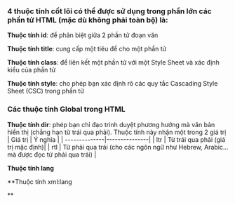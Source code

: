### 4 thuộc tính cốt lõi có thể được sử dụng trong phần lớn các phần tử HTML (mặc dù không phải toàn bộ) là:
**Thuộc tính id**: để phân biệt giữa 2 phần tử đoạn văn

**Thuộc tính title**: cung cấp một tiêu đề cho một phần tử

**Thuộc tính class**: để liên kết một phần tử với một Style Sheet và xác định kiểu của phần tử

**Thuộc tính style**: cho phép bạn xác định rõ các quy tắc Cascading Style Sheet (CSC) trong phần tử

### Các thuộc tính Global trong HTML

**Thuộc tính dir**: phép bạn chỉ đạo trình duyệt phương hướng mà văn bản hiển thị (chẳng hạn từ trái qua phải). Thuộc tính này nhận một trong 2 giá trị
	| Giá trị       | Ý nghĩa       |
	| --------------|---------------|
	| ltr    | Từ trái qua phải (giá trị mặc định)|
	| rtl    | Từ phải qua trái (cho các ngôn ngữ như Hebrew, Arabic… mà được đọc từ phải qua trái)     |
	
**Thuộc tính lang**

**Thuộc tính xml:lang

**